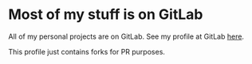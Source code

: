 # Most of my stuff is on GitLab

All of my personal projects are on GitLab.
See my profile at GitLab [here](https://gitlab.com/kylesferrazza).

This profile just contains forks for PR purposes.
